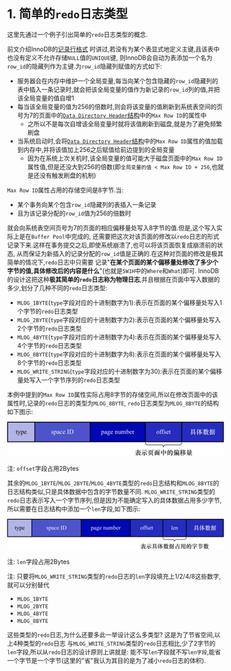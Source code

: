 # 1. 简单的`redo`日志类型

这里先通过一个例子引出简单的`redo`日志类型的概念.

前文介绍InnoDB的[记录行格式](https://github.com/rayallen20/howDoesMySQLWork/blob/main/%E7%AC%AC4%E7%AB%A0%20%E4%BB%8E%E4%B8%80%E6%9D%A1%E8%AE%B0%E5%BD%95%E8%AF%B4%E8%B5%B7--InnoDB%E8%AE%B0%E5%BD%95%E5%AD%98%E5%82%A8%E7%BB%93%E6%9E%84/3.%20InnoDB%E8%A1%8C%E6%A0%BC%E5%BC%8F/2.%20COMPACT%E8%A1%8C%E6%A0%BC%E5%BC%8F/2.%20%E8%AE%B0%E5%BD%95%E7%9A%84%E7%9C%9F%E5%AE%9E%E6%95%B0%E6%8D%AE.md)
时讲过,若没有为某个表显式地定义主键,且该表中也没有定义不允许存储`NULL`值的`UNIQUE`键,
则InnoDB会自动为表添加一个名为`row_id`的隐藏列作为主键.为`row_id`隐藏列赋值的方式如下:

- 服务器会在内存中维护一个全局变量,每当向某个包含隐藏的`row_id`隐藏列的表中插入一条记录时,就会把该全局变量的值作为新记录的`row_id`列的值,并把该全局变量的值自增1
- 每当该全局变量的值为256的倍数时,则会将该变量的值刷新到系统表空间的页号为7的页面中的[`Data Directory Header`结构](https://github.com/rayallen20/howDoesMySQLWork/blob/main/%E7%AC%AC9%E7%AB%A0%20%E5%AD%98%E6%94%BE%E9%A1%B5%E9%9D%A2%E7%9A%84%E5%A4%A7%E6%B1%A0%E5%AD%90--InnoDB%E7%9A%84%E8%A1%A8%E7%A9%BA%E9%97%B4/3.%20%E7%B3%BB%E7%BB%9F%E8%A1%A8%E7%A9%BA%E9%97%B4/1.%20%E7%B3%BB%E7%BB%9F%E8%A1%A8%E7%A9%BA%E9%97%B4%E7%9A%84%E6%95%B4%E4%BD%93%E7%BB%93%E6%9E%84/1.%20InnoDB%E6%95%B0%E6%8D%AE%E5%AD%97%E5%85%B8/5.%20%E7%B3%BB%E7%BB%9F%E8%A1%A8%E7%A9%BA%E9%97%B4%E4%B8%AD%E9%A1%B5%E5%8F%B7%E4%B8%BA7%E7%9A%84%E9%A1%B5%E9%9D%A2.md)中的`Max Row ID`的属性中
  - 之所以不是每次自增该全局变量时就将该值刷新到磁盘,就是为了避免频繁刷盘
- 当系统启动时,会将[`Data Directory Header`结构](https://github.com/rayallen20/howDoesMySQLWork/blob/main/%E7%AC%AC9%E7%AB%A0%20%E5%AD%98%E6%94%BE%E9%A1%B5%E9%9D%A2%E7%9A%84%E5%A4%A7%E6%B1%A0%E5%AD%90--InnoDB%E7%9A%84%E8%A1%A8%E7%A9%BA%E9%97%B4/3.%20%E7%B3%BB%E7%BB%9F%E8%A1%A8%E7%A9%BA%E9%97%B4/1.%20%E7%B3%BB%E7%BB%9F%E8%A1%A8%E7%A9%BA%E9%97%B4%E7%9A%84%E6%95%B4%E4%BD%93%E7%BB%93%E6%9E%84/1.%20InnoDB%E6%95%B0%E6%8D%AE%E5%AD%97%E5%85%B8/5.%20%E7%B3%BB%E7%BB%9F%E8%A1%A8%E7%A9%BA%E9%97%B4%E4%B8%AD%E9%A1%B5%E5%8F%B7%E4%B8%BA7%E7%9A%84%E9%A1%B5%E9%9D%A2.md)中的`Max Row ID`属性的值加载到内存中,并将该值加上256之后赋值给前边提到的全局变量
  - 因为在系统上次关机时,该全局变量的值可能大于磁盘页面中的`Max Row ID`属性值,但是还没大到256的倍数(即`全局变量的值 < Max Row ID + 256`,也就是还没有触发刷盘的机制)

`Max Row ID`属性占用的存储空间是8字节.当:

- 某个事务向某个包含`row_id`隐藏列的表插入一条记录
- 且为该记录分配的`row_id`值为256的倍数时

就会向系统表空间页号为7的页面的相应偏移量处写入8字节的值.但是,这个写入实际上是在`Buffer Pool`中完成的,
还需要把这次对该页面的修改以`redo`日志的形式记录下来.这样在事务提交之后,即使系统崩溃了,也可以将该页面恢复成崩溃前的状态,
从而保证为新插入的记录分配的`row_id`值是正确的.在这种对页面的修改是极其简单的情况下,`redo`日志中只需要
记录"**在某个页面的某个偏移量处修改了多少个字节的值,具体修改后的内容是什么**"(也就是`5W1H`中的`Where`和`What`)即可.
InnoDB的设计这把这种**极其简单的`redo`日志称为物理日志**,并且根据在页面中写入数据的多少,划分了几种不同的`redo`日志类型:

- `MLOG_1BYTE`(`type`字段对应的十进制数字为1):表示在页面的某个偏移量处写入1个字节的`redo`日志类型
- `MLOG_2BYTE`(`type`字段对应的十进制数字为2):表示在页面的某个偏移量处写入2个字节的`redo`日志类型
- `MLOG_4BYTE`(`type`字段对应的十进制数字为4):表示在页面的某个偏移量处写入4个字节的`redo`日志类型
- `MLOG_8BYTE`(`type`字段对应的十进制数字为8):表示在页面的某个偏移量处写入8个字节的`redo`日志类型
- `MLOG_WRITE_STRING`(`type`字段对应的十进制数字为30):表示在页面的某个偏移量处写入一个字节序列的`redo`日志类型

本例中提到的`Max Row ID`属性实际占用8字节的存储空间,所以在修改页面中的该属性时,记录的`redo`日志的类型为`MLOG_8BYTE`,
`redo`日志类型为`MLOG_8BYTE`的结构如下图示:

![`MLOG_8BYTE`类型的redo日志结构](img/MLOG_8BYTE类型的redo日志结构.jpg)

注: `offset`字段占用2Bytes

其余的`MLOG_1BYTE`/`MLOG_2BYTE`/`MLOG_4BYTE`类型的`redo`日志结构和`MLOG_8BYTE`的日志结构类似,只是具体数据中包含的字节数量不同.
`MLOG_WRITE_STRING`类型的`redo`日志表示写入一个字节序列,但是因为不能确定写入的具体数据占用多少字节,
所以需要在日志结构中添加一个`len`字段,如下图示:

![`MLOG_WRITE_STRING`类型的redo日志结构](./img/MLOG_WRITE_STRING类型的redo日志结构.jpg)

注: `len`字段占用2Bytes

注: 只要将`MLOG_WRITE_STRING`类型的`redo`日志的`len`字段填充上1/2/4/8这些数字,就可以分别替代

- `MLOG_1BYTE`
- `MLOG_2BYTE`
- `MLOG_4BYTE`
- `MLOG_8BYTE`

这些类型的`redo`日志,为什么还要多此一举设计这么多类型? 这是为了节省空间,以上4种类型的`redo`日志
与`MLOG_WRITE_STRING`类型的`redo`日志相比,少了2字节的`len`字段,所以从`redo`日志的设计原则上讲就是:
能不写`len`字段就不写`len字段`,能省一个字节是一个字节(这里的"省"我认为其目的是为了减小`redo`日志的体积).
